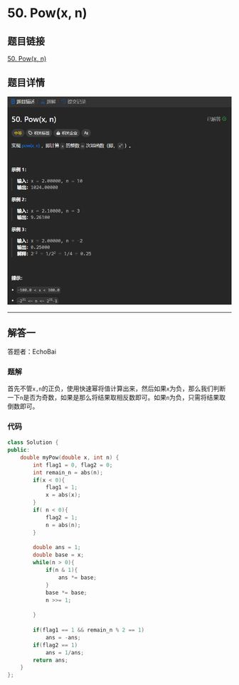 # 50. Pow(x, n)
## 题目链接  
[50. Pow(x, n)](https://leetcode.cn/problems/powx-n/description/)
## 题目详情
![题目图片](Img/50.png)

***
## 解答一
答题者：EchoBai

### 题解
首先不管`x,n`的正负，使用快速幂将值计算出来，然后如果`x`为负，那么我们判断一下`n`是否为奇数，如果是那么将结果取相反数即可。如果`n`为负，只需将结果取倒数即可。

### 代码
``` cpp
class Solution {
public:
    double myPow(double x, int n) {
        int flag1 = 0, flag2 = 0;
        int remain_n = abs(n);
        if(x < 0){
            flag1 = 1;
            x = abs(x);
        }
        if( n < 0){
            flag2 = 1;
            n = abs(n);
        }
        
        double ans = 1;
        double base = x;
        while(n > 0){
            if(n & 1){
                ans *= base;
            }
            base *= base;
            n >>= 1;

        }
        
        if(flag1 == 1 && remain_n % 2 == 1)
            ans = -ans;
        if(flag2 == 1)
            ans = 1/ans;
        return ans;
    }
};
```


